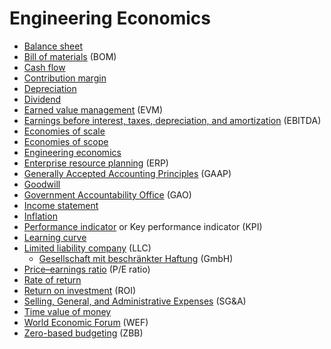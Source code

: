 # Engineering Economics
* [Balance sheet](https://en.wikipedia.org/wiki/Balance_sheet)
* [Bill of materials](https://en.wikipedia.org/wiki/Bill_of_materials) (BOM)
* [Cash flow](https://en.wikipedia.org/wiki/Cash_flow)
* [Contribution margin](https://en.wikipedia.org/wiki/Contribution_margin)
* [Depreciation](https://en.wikipedia.org/wiki/Depreciation)
* [Dividend](https://en.wikipedia.org/wiki/Dividend)
* [Earned value management](https://en.wikipedia.org/wiki/Earned_value_management) (EVM)
* [Earnings before interest, taxes, depreciation, and amortization](https://en.wikipedia.org/wiki/Earnings_before_interest,_taxes,_depreciation_and_amortization) (EBITDA)
* [Economies of scale](https://en.wikipedia.org/wiki/Economies_of_scale)
* [Economies of scope](https://en.wikipedia.org/wiki/Economies_of_scope)
* [Engineering economics](https://en.wikipedia.org/wiki/Engineering_economics)
* [Enterprise resource planning](https://en.wikipedia.org/wiki/Enterprise_resource_planning) (ERP)
* [Generally Accepted Accounting Principles](https://en.wikipedia.org/wiki/Generally_Accepted_Accounting_Principles_(United_States)) (GAAP)
* [Goodwill](https://en.wikipedia.org/wiki/Goodwill_(accounting))
* [Government Accountability Office](https://en.wikipedia.org/wiki/Government_Accountability_Office) (GAO)
* [Income statement](https://en.wikipedia.org/wiki/Income_statement)
* [Inflation](https://en.wikipedia.org/wiki/Inflation)
* [Performance indicator](https://en.wikipedia.org/wiki/Performance_indicator) or Key performance indicator (KPI)
* [Learning curve](https://en.wikipedia.org/wiki/Learning_curve)
* [Limited liability company](https://en.wikipedia.org/wiki/Limited_liability_company) (LLC)
  * [Gesellschaft mit beschränkter Haftung](https://en.wikipedia.org/wiki/Gesellschaft_mit_beschr%C3%A4nkter_Haftung) (GmbH)
* [Price–earnings ratio](https://en.wikipedia.org/wiki/Price%E2%80%93earnings_ratio) (P/E ratio)
* [Rate of return](https://en.wikipedia.org/wiki/Rate_of_return)
* [Return on investment](https://en.wikipedia.org/wiki/Return_on_investment) (ROI)
* [Selling, General, and Administrative Expenses](https://en.wikipedia.org/wiki/SG%26A) (SG&A)
* [Time value of money](https://en.wikipedia.org/wiki/Time_value_of_money)
* [World Economic Forum](https://en.wikipedia.org/wiki/World_Economic_Forum) (WEF)
* [Zero-based budgeting](https://en.wikipedia.org/wiki/Zero-based_budgeting) (ZBB)
